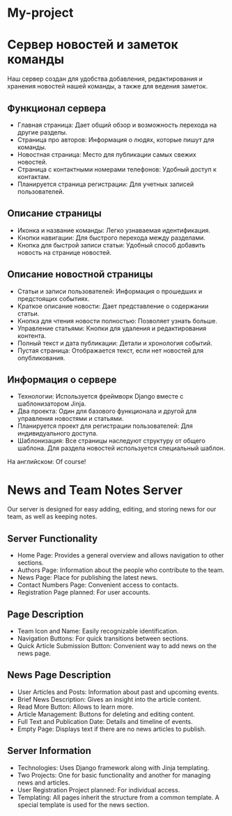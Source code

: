 # My-project
# Сервер новостей и заметок команды
Наш сервер создан для удобства добавления, редактирования и хранения новостей нашей команды, а также для ведения заметок. 

## Функционал сервера
- Главная страница: Дает общий обзор и возможность перехода на другие разделы.
- Страница про авторов: Информация о людях, которые пишут для команды.
- Новостная страница: Место для публикации самых свежих новостей.
- Страница с контактными номерами телефонов: Удобный доступ к контактам.
- Планируется страница регистрации: Для учетных записей пользователей.

## Описание страницы
- Иконка и название команды: Легко узнаваемая идентификация.
- Кнопки навигации: Для быстрого перехода между разделами.
- Кнопка для быстрой записи статьи: Удобный способ добавить новость на странице новостей.

## Описание новостной страницы
- Статьи и записи пользователей: Информация о прошедших и предстоящих событиях.
- Краткое описание новости: Дает представление о содержании статьи.
- Кнопка для чтения новости полностью: Позволяет узнать больше.
- Управление статьями: Кнопки для удаления и редактирования контента.
- Полный текст и дата публикации: Детали и хронология событий.
- Пустая страница: Отображается текст, если нет новостей для опубликования.

## Информация о сервере
- Технологии: Используется фреймворк Django вместе с шаблонизатором Jinja.
- Два проекта: Один для базового функционала и другой для управления новостями и статьями.
- Планируется проект для регистрации пользователей: Для индивидуального доступа.
- Шаблонизация: Все страницы наследуют структуру от общего шаблона. Для раздела новостей используется специальный шаблон.

На английском:
Of course! 
# News and Team Notes Server
Our server is designed for easy adding, editing, and storing news for our team, as well as keeping notes. 
## Server Functionality
- Home Page: Provides a general overview and allows navigation to other sections.
- Authors Page: Information about the people who contribute to the team.
- News Page: Place for publishing the latest news.
- Contact Numbers Page: Convenient access to contacts.
- Registration Page planned: For user accounts.
## Page Description
- Team Icon and Name: Easily recognizable identification.
- Navigation Buttons: For quick transitions between sections.
- Quick Article Submission Button: Convenient way to add news on the news page.
## News Page Description
- User Articles and Posts: Information about past and upcoming events.
- Brief News Description: Gives an insight into the article content.
- Read More Button: Allows to learn more.
- Article Management: Buttons for deleting and editing content.
- Full Text and Publication Date: Details and timeline of events.
- Empty Page: Displays text if there are no news articles to publish.
## Server Information
- Technologies: Uses Django framework along with Jinja templating.
- Two Projects: One for basic functionality and another for managing news and articles.
- User Registration Project planned: For individual access.
- Templating: All pages inherit the structure from a common template. A special template is used for the news section.

